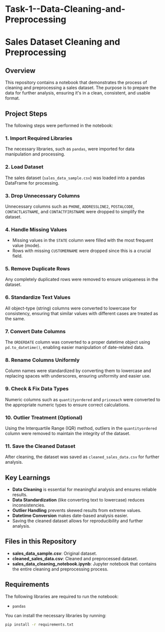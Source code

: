 ﻿# Task-1--Data-Cleaning-and-Preprocessing

# Sales Dataset Cleaning and Preprocessing

## Overview

This repository contains a notebook that demonstrates the process of cleaning and preprocessing a sales dataset. The purpose is to prepare the data for further analysis, ensuring it's in a clean, consistent, and usable format.

## Project Steps

The following steps were performed in the notebook:

### 1. Import Required Libraries
The necessary libraries, such as `pandas`, were imported for data manipulation and processing.

### 2. Load Dataset
The sales dataset (`sales_data_sample.csv`) was loaded into a pandas DataFrame for processing.

### 3. Drop Unnecessary Columns
Unnecessary columns such as `PHONE`, `ADDRESSLINE2`, `POSTALCODE`, `CONTACTLASTNAME`, and `CONTACTFIRSTNAME` were dropped to simplify the dataset.

### 4. Handle Missing Values
- Missing values in the `STATE` column were filled with the most frequent value (mode).
- Rows with missing `CUSTOMERNAME` were dropped since this is a crucial field.

### 5. Remove Duplicate Rows
Any completely duplicated rows were removed to ensure uniqueness in the dataset.

### 6. Standardize Text Values
All object-type (string) columns were converted to lowercase for consistency, ensuring that similar values with different cases are treated as the same.

### 7. Convert Date Columns
The `ORDERDATE` column was converted to a proper datetime object using `pd.to_datetime()`, enabling easier manipulation of date-related data.

### 8. Rename Columns Uniformly
Column names were standardized by converting them to lowercase and replacing spaces with underscores, ensuring uniformity and easier use.

### 9. Check & Fix Data Types
Numeric columns such as `quantityordered` and `priceeach` were converted to the appropriate numeric types to ensure correct calculations.

### 10. Outlier Treatment (Optional)
Using the Interquartile Range (IQR) method, outliers in the `quantityordered` column were removed to maintain the integrity of the dataset.

### 11. Save the Cleaned Dataset
After cleaning, the dataset was saved as `cleaned_sales_data.csv` for further analysis.

## Key Learnings

- **Data Cleaning** is essential for meaningful analysis and ensures reliable results.
- **Data Standardization** (like converting text to lowercase) reduces inconsistencies.
- **Outlier Handling** prevents skewed results from extreme values.
- **Datetime Conversion** makes date-based analysis easier.
- Saving the cleaned dataset allows for reproducibility and further analysis.

## Files in this Repository

- **sales_data_sample.csv**: Original dataset.
- **cleaned_sales_data.csv**: Cleaned and preprocessed dataset.
- **sales_data_cleaning_notebook.ipynb**: Jupyter notebook that contains the entire cleaning and preprocessing process.

## Requirements

The following libraries are required to run the notebook:

- `pandas`

You can install the necessary libraries by running:

```bash
pip install -r requirements.txt
